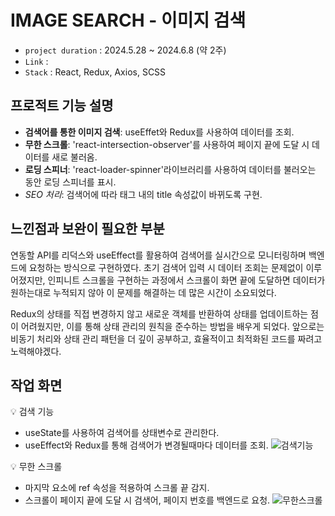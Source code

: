 # IMAGE SEARCH - 이미지 검색

- `project duration` : 2024.5.28 ~ 2024.6.8 (약 2주)
- `Link` : 
- `Stack` : React, Redux, Axios, SCSS

## 프로적트 기능 설명
- **검색어를 통한 이미지 검색**: useEffet와 Redux를 사용하여 데이터를 조회.
- **무한 스크롤**: 'react-intersection-observer'를 사용하여 페이지 끝에 도달 시 데이터를 새로 불러옴.
- **로딩 스피너**: 'react-loader-spinner'라이브러리를 사용하여 데이터를 불러오는 동안 로딩 스피너를 표시.
- *SEO 처리*:  검색어에 따라 <head>태그 내의 title 속성값이 바뀌도록 구현.

## 느낀점과 보완이 필요한 부분
연동할 API를 리덕스와 useEffect를 활용하여 검색어를 실시간으로 모니터링하며 백엔드에 요청하는 방식으로 구현하였다. 초기 검색어 입력 시 데이터 조회는 문제없이 이루어졌지만, 인피니트 스크롤을 구현하는 과정에서 스크롤이 화면 끝에 도달하면 데이터가 원하는대로 누적되지 않아 이 문제를 해결하는 데 많은 시간이 소요되었다.

Redux의 상태를 직접 변경하지 않고 새로운 객체를 반환하여 상태를 업데이트하는 점이 어려웠지만, 이를 통해 상태 관리의 원칙을 준수하는 방법을 배우게 되었다.
앞으로는 비동기 처리와 상태 관리 패턴을 더 깊이 공부하고, 효율적이고 최적화된 코드를 짜려고 노력해야겠다.


## 작업 화면
💡 검색 기능
- useState를 사용하여 검색어를 상태변수로 관리한다.
- useEffect와 Redux를 통해 검색어가 변경될때마다 데이터를 조회. 
![검색기능](https://github.com/sunieeeee/kakao_imageSearch/assets/167268984/17033b90-afc0-4bcc-90c8-0a0594f27151)


💡 무한 스크롤
- 마지막 요소에 ref 속성을 적용하여 스크롤 끝 감지.
- 스크롤이 페이지 끝에 도달 시 검색어, 페이지 번호를 백엔드로 요청.
![무한스크롤](https://github.com/sunieeeee/kakao_imageSearch/assets/167268984/134363cb-8404-48f5-9396-36ae85f20ccb)